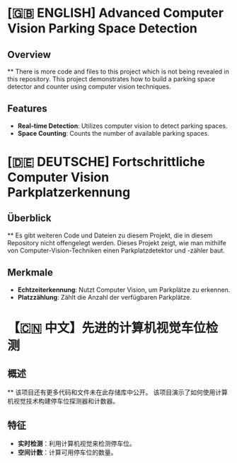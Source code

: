 # [🇬🇧 ENGLISH] Advanced Computer Vision Parking Space Detection

## Overview
** There is more code and files to this project which is not being revealed in this repository.
This project demonstrates how to build a parking space detector and counter using computer vision techniques.
## Features
- **Real-time Detection**: Utilizes computer vision to detect parking spaces.
- **Space Counting**: Counts the number of available parking spaces.

# [🇩🇪 DEUTSCHE] Fortschrittliche Computer Vision Parkplatzerkennung

## Überblick
** Es gibt weiteren Code und Dateien zu diesem Projekt, die in diesem Repository nicht offengelegt werden.
Dieses Projekt zeigt, wie man mithilfe von Computer-Vision-Techniken einen Parkplatzdetektor und -zähler baut.
## Merkmale
- **Echtzeiterkennung**: Nutzt Computer Vision, um Parkplätze zu erkennen.
- **Platzzählung**: Zählt die Anzahl der verfügbaren Parkplätze.

# 【🇨🇳 中文】先进的计算机视觉车位检测

## 概述
** 该项目还有更多代码和文件未在此存储库中公开。
该项目演示了如何使用计算机视觉技术构建停车位探测器和计数器。
## 特征
- **实时检测**：利用计算机视觉来检测停车位。
- **空间计数**：计算可用停车位的数量。
